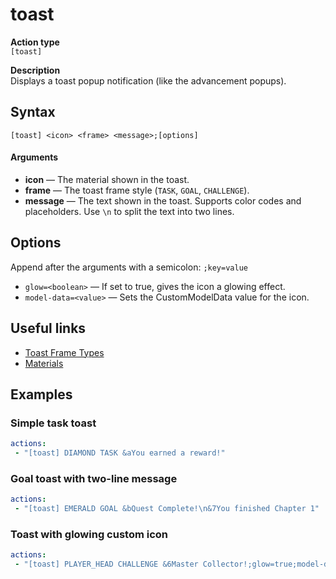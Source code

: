 # toast

**Action type**
<br>`[toast]`

**Description**
<br>Displays a toast popup notification (like the advancement popups).

## Syntax
```
[toast] <icon> <frame> <message>;[options]
```
#### Arguments
- **icon** — The material shown in the toast.
- **frame** — The toast frame style (`TASK`, `GOAL`, `CHALLENGE`).
- **message** — The text shown in the toast. Supports color codes and placeholders. Use `\n` to split the text into two lines.

## Options

Append after the arguments with a semicolon: `;key=value`

- `glow=<boolean>` — If set to true, gives the icon a glowing effect.
- `model-data=<value>` — Sets the CustomModelData value for the icon.

## Useful links
- [Toast Frame Types](https://hub.spigotmc.org/javadocs/spigot/org/bukkit/advancement/Advancement.Frame.html)
- [Materials](https://hub.spigotmc.org/javadocs/spigot/org/bukkit/Material.html)

## Examples

### Simple task toast
```yaml
actions:
 - "[toast] DIAMOND TASK &aYou earned a reward!"
```

### Goal toast with two-line message
```yaml
actions:
 - "[toast] EMERALD GOAL &bQuest Complete!\n&7You finished Chapter 1"
```

### Toast with glowing custom icon
```yaml
actions:
 - "[toast] PLAYER_HEAD CHALLENGE &6Master Collector!;glow=true;model-data=12"
```
